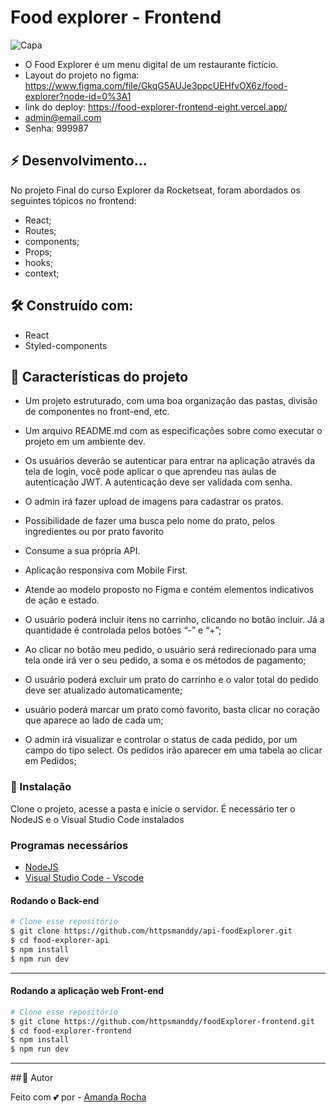 # Food explorer - Frontend

![Capa](https://github.com/httpsmanddy/api-food-explorer/assets/114830898/cffe5242-2771-43e4-ba44-735cf7d3fe43)

- O Food Explorer é um menu digital de um restaurante fictício.
- Layout do projeto no figma: https://www.figma.com/file/GkqG5AUJe3ppcUEHfvOX6z/food-explorer?node-id=0%3A1
- link do deploy: https://food-explorer-frontend-eight.vercel.app/
- admin@email.com
- Senha: 999987
  


## ⚡ Desenvolvimento...

No projeto Final do curso Explorer da Rocketseat,
foram abordados os seguintes tópicos no frontend:

- React;
- Routes;
- components;
- Props;
- hooks;
- context;

## 🛠️ Construído com:

- React
- Styled-components

## 💬 Características do projeto

- Um projeto estruturado, com uma boa organização das pastas, divisão de componentes no front-end, etc.

- Um arquivo README.md com as especificações sobre como executar o projeto em um ambiente dev.

- Os usuários deverão se autenticar para entrar na aplicação através da tela de login, você pode aplicar o que aprendeu nas aulas de autenticação JWT. A autenticação deve ser validada com senha.

- O admin irá fazer upload de imagens para cadastrar os pratos.

- Possibilidade de fazer uma busca pelo nome do prato, pelos ingredientes ou por prato favorito

- Consume a sua própria API.

- Aplicação responsiva com Mobile First.

- Atende ao modelo proposto no Figma e contém elementos indicativos de ação e estado.

- O usuário poderá incluir itens no carrinho, clicando no botão incluir. Já a quantidade é controlada pelos botões “-” e “+”;

- Ao clicar no botão meu pedido, o usuário será redirecionado para uma tela onde irá ver o seu pedido, a soma e os métodos de pagamento;

- O usuário poderá excluir um prato do carrinho e o valor total do pedido deve ser atualizado automaticamente;

- usuário poderá marcar um prato como favorito, basta clicar no coração que aparece ao lado de cada um;

- O admin irá visualizar e controlar o status de cada pedido, por um campo do tipo select. Os pedidos irão aparecer em uma tabela ao clicar em Pedidos;

### 🚀 Instalação

Clone o projeto, acesse a pasta e inicie o servidor. 
É necessário ter o NodeJS e o Visual Studio Code instalados

### Programas necessários

- [NodeJS](https://nodejs.org/en/)
- [Visual Studio Code - Vscode](https://code.visualstudio.com/)

#### Rodando o Back-end

```bash
# Clone esse repositório
$ git clone https://github.com/httpsmanddy/api-foodExplorer.git
$ cd food-explorer-api
$ npm install
$ npm run dev
```
---

#### Rodando a aplicação web Front-end

```bash
# Clone esse repositório
$ git clone https://github.com/httpsmanddy/foodExplorer-frontend.git
$ cd food-explorer-frontend
$ npm install
$ npm run dev

```
---

## 🎨 Autor

Feito com 💕 por - [Amanda Rocha](www.linkedin.com/in/amanda-rocha-713067241)

